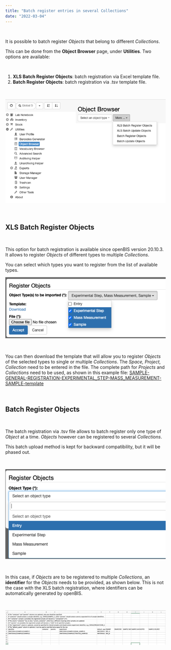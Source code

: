 ```yaml
---
title: "Batch register entries in several Collections"
date: "2022-03-04"
---
```


 

It is possible to batch register _Objects_ that belong to different _Collections_.

This can be done from the **Object Browser** page, under **Utilities**. Two options are available:

 

1. **XLS Batch Register Objects**: batch registration via Excel template file.
2. **Batch Register Objects**: batch registration via .tsv template file.

 

![](images/object-browser.png)

 

## XLS Batch Register Objects

 

This option for batch registration is available since openBIS version 20.10.3. It allows to register _Objects_ of different types to multiple _Collections_.

You can select which types you want to register from the list of available types.

![](images/object-broswer-types-selection.png)

 

You can then download the template that will allow you to register _Objects_ of the selected types to single or multiple _Collections_. The _Space, Project, Collection_ need to be entered in the file. The complete path for _Projects_ and _Collections_ need to be used, as shown in this example file: [SAMPLE-GENERAL-REGISTRATION-EXPERIMENTAL\_STEP-MASS\_MEASUREMENT-SAMPLE-template](https://openbis.ch/wp-content/uploads/2022/03/SAMPLE-GENERAL-REGISTRATION-EXPERIMENTAL_STEP-MASS_MEASUREMENT-SAMPLE-template.xlsx)

 

## Batch Register Objects

 

The batch registration via .tsv file allows to batch register only one type of _Object_ at a time. _Objects_ however can be registered to several _Collections_.

This batch upload method is kept for backward compatibility, but it will be phased out.

 

![](images/object-browse-batch-reister.png)

 

In this case, if _Objects_ are to be registered to multiple _Collections_, an **identifier** for the _Objects_ needs to be provided, as shown below. This is not the case with the XLS batch registration, where identifiers can be automatically generated by openBIS.

 

![](images/Screenshot-tsv-file-batch-upload-1024x221.png)

